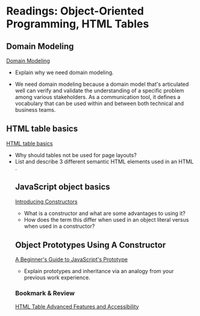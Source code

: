 # Readings: Object-Oriented Programming, HTML Tables

## Domain Modeling

[Domain Modeling](https://github.com/codefellows/domain_modeling#domain-modeling)

- Explain why we need domain modeling.

- We need domain modeling because a domain model that's articulated well can verify and validate the understanding of a specific problem among various stakeholders. As a communication tool, it defines a vocabulary that can be used within and between both technical and business teams.

## HTML table basics

[HTML table basics](https://developer.mozilla.org/en-US/docs/Learn/HTML/Tables/Basics)

- Why should tables not be used for page layouts?
- List and describe 3 different semantic HTML elements used in an HTML <table>.

## JavaScript object basics

[Introducing Constructors](https://developer.mozilla.org/en-US/docs/Learn/JavaScript/Objects/Basics#introducing_constructors)

- What is a constructor and what are some advantages to using it?
- How does the term this differ when used in an object literal versus when used in a constructor?

## Object Prototypes Using A Constructor

[A Beginner's Guide to JavaScript's Prototype](https://ui.dev/beginners-guide-to-javascript-prototype) 

- Explain prototypes and inheritance via an analogy from your previous work experience.

### Bookmark & Review

[HTML Table Advanced Features and Accessibility](https://developer.mozilla.org/en-US/docs/Learn/HTML/Tables/Advanced)







